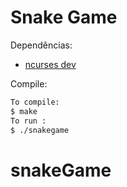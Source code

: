 # Snake Game

Dependências:
+ [ncurses dev](https://ncurses.dev/)

Compile:
```sh
To compile:
$ make 
To run :
$ ./snakegame
```
# snakeGame
